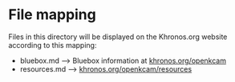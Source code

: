 # File mapping
Files in this directory will be displayed on the Khronos.org website according to this mapping:

* bluebox.md --> Bluebox information at [khronos.org/openkcam](https://www.khronos.org/openkcam)
* resources.md --> [khronos.org/openkcam/resources](https://www.khronos.org/openkcam/resources)

